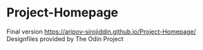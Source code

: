 # Project-Homepage
Final version https://aripov-sirojiddin.github.io/Project-Homepage/
Designfiles provided by The Odin Project
